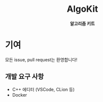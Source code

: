 <div align="center">
  <h1>AlgoKit</h1>
  <h4>알고리즘 키트</h4>
</div>

# 기여

모든 issue, pull request는 환영합니다!

## 개발 요구 사항

- C++ 에디터 (VSCode, CLion 등)
- Docker
